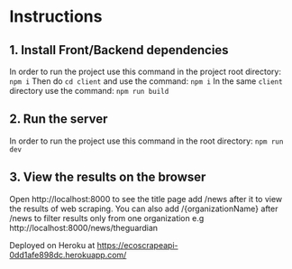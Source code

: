 # Instructions

## 1. Install Front/Backend dependencies
In order to run the project use this command in the project root directory: `npm i`
Then do `cd client` and use the command: `npm i`
In the same `client` directory use the command: `npm run build`

## 2. Run the server
In order to run the project use this command in the root directory: `npm run dev`

## 3. View the results on the browser
Open http://localhost:8000 to see the title page add /news after it to view the results of web scraping. You can also add /{organizationName} after /news to filter results only from one organization e.g  http://localhost:8000/news/theguardian

Deployed on Heroku at https://ecoscrapeapi-0dd1afe898dc.herokuapp.com/
